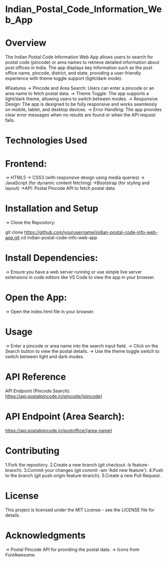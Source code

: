 # Indian_Postal_Code_Information_Web_App

# Overview
The Indian Postal Code Information Web App allows users to search for postal code (pincode) or area names to retrieve detailed information about post offices in India. The app displays key information such as the post office name, pincode, district, and state, providing a user-friendly experience with theme toggle support (light/dark mode).

#Features
-> Pincode and Area Search: Users can enter a pincode or an area name to fetch postal data.
-> Theme Toggle: The app supports a light/dark theme, allowing users to switch between modes.
-> Responsive Design: The app is designed to be fully responsive and works seamlessly on   mobile, tablet, and desktop devices.
-> Error Handling: The app provides clear error messages when no results are found or when the API request fails.

# Technologies Used

# Frontend:
-> HTML5
-> CSS3 (with responsive design using media queries)
-> JavaScript (for dynamic content fetching)
->Bootstrap (for styling and layout)
->API: Postal Pincode API to fetch postal data.

# Installation and Setup
-> Clone the Repository:

git clone https://github.com/yourusername/indian-postal-code-info-web-app.git
cd indian-postal-code-info-web-app

# Install Dependencies:
-> Ensure you have a web server running or use simple live server extensions in code editors like VS Code to view the app in your browser.

# Open the App:
-> Open the index.html file in your browser.

# Usage
-> Enter a pincode or area name into the search input field.
-> Click on the Search button to view the postal details.
-> Use the theme toggle switch to switch between light and dark modes.

# API Reference
API Endpoint (Pincode Search):
https://api.postalpincode.in/pincode/{pincode}

# API Endpoint (Area Search):
https://api.postalpincode.in/postoffice/{area-name}

# Contributing
1.Fork the repository.
2.Create a new branch (git checkout -b feature-branch).
3.Commit your changes (git commit -am 'Add new feature').
4.Push to the branch (git push origin feature-branch).
5.Create a new Pull Request.


# License
This project is licensed under the MIT License - see the LICENSE file for details.

# Acknowledgments
-> Postal Pincode API for providing the postal data.
-> Icons from FontAwesome.
